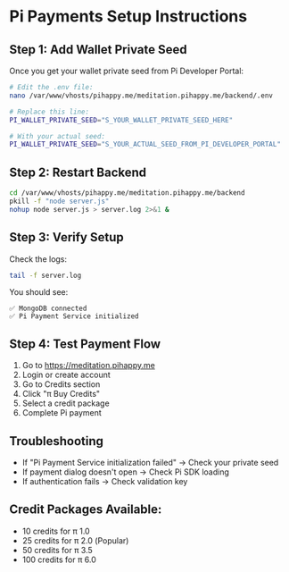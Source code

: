 # Pi Payments Setup Instructions

## Step 1: Add Wallet Private Seed
Once you get your wallet private seed from Pi Developer Portal:

```bash
# Edit the .env file:
nano /var/www/vhosts/pihappy.me/meditation.pihappy.me/backend/.env

# Replace this line:
PI_WALLET_PRIVATE_SEED="S_YOUR_WALLET_PRIVATE_SEED_HERE"

# With your actual seed:
PI_WALLET_PRIVATE_SEED="S_YOUR_ACTUAL_SEED_FROM_PI_DEVELOPER_PORTAL"
```

## Step 2: Restart Backend
```bash
cd /var/www/vhosts/pihappy.me/meditation.pihappy.me/backend
pkill -f "node server.js"
nohup node server.js > server.log 2>&1 &
```

## Step 3: Verify Setup
Check the logs:
```bash
tail -f server.log
```

You should see:
```
✅ MongoDB connected
✅ Pi Payment Service initialized
```

## Step 4: Test Payment Flow
1. Go to https://meditation.pihappy.me
2. Login or create account
3. Go to Credits section
4. Click "π Buy Credits"
5. Select a credit package
6. Complete Pi payment

## Troubleshooting
- If "Pi Payment Service initialization failed" → Check your private seed
- If payment dialog doesn't open → Check Pi SDK loading
- If authentication fails → Check validation key

## Credit Packages Available:
- 10 credits for π 1.0
- 25 credits for π 2.0 (Popular)
- 50 credits for π 3.5
- 100 credits for π 6.0